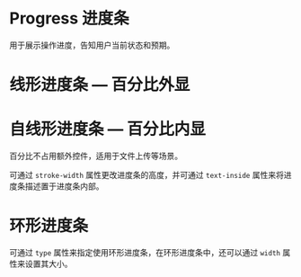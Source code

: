 <div class="page-item">
    <div>
        <h1 class="page-title">Progress 进度条</h1>
        <p class="page-dec">
            用于展示操作进度，告知用户当前状态和预期。
        </p>
    </div>
</div>
<div class="page-item">
    <div>
        <h1 class="page-item-title">线形进度条 — 百分比外显</h1>
    </div>
    <div class="page-item-content">
        <div>
            <fox-progress :percentage="0"></fox-progress>
            <fox-progress class="mt-20" :percentage="50"></fox-progress>
            <fox-progress
                class="mt-20"
                :percentage="80"
                color="pink"
            ></fox-progress>
            <fox-progress
                class="mt-20"
                :percentage="100"
                status="success"
            ></fox-progress>
            <fox-progress
                class="mt-20"
                :percentage="100"
                status="danger"
            ></fox-progress>
        </div>
    </div>
</div>
<div class="page-item">
    <div>
        <h1 class="page-item-title">⾃线形进度条 — 百分比内显</h1>
        <p class="page-item-dec">
            百分比不占用额外控件，适用于文件上传等场景。
        </p>
    </div>
    <div class="page-item-content">
        <div>
            <fox-progress
                :percentage="0"
                text-inside
                :stroke-width="18"
            ></fox-progress>
            <fox-progress
                class="mt-20"
                :percentage="70"
                text-inside
                :stroke-width="18"
            ></fox-progress>
            <fox-progress
                class="mt-20"
                :percentage="80"
                color="pink"
                text-inside
                :stroke-width="18"
            ></fox-progress>
            <fox-progress
                class="mt-20"
                :percentage="100"
                status="success"
                text-inside
                :stroke-width="18"
            ></fox-progress>
            <fox-progress
                class="mt-20"
                :percentage="50"
                status="danger"
                text-inside
                :stroke-width="18"
            ></fox-progress>
            <p slot="description">
                可通过
                <code class="code">stroke-width</code>
                属性更改进度条的高度，并可通过
                <code class="code">text-inside</code>
                属性来将进度条描述置于进度条内部。
            </p>
        </div>
    </div>
</div>
<div class="page-item">
    <div>
        <h1 class="page-item-title">环形进度条</h1>
        <p class="page-item-dec">
            可通过
            <code class="code">type</code>
            属性来指定使用环形进度条，在环形进度条中，还可以通过
            <code class="code">width</code>
            属性来设置其大小。
        </p>
    </div>
    <div class="page-item-content">
        <div>
            <fox-progress type="circle" :percentage="0"></fox-progress>
            <fox-progress
                class="ml-20"
                type="circle"
                :percentage="25"
            ></fox-progress>
            <fox-progress
                class="ml-20"
                type="circle"
                :percentage="80"
                color="#8e71c7"
            ></fox-progress>
            <fox-progress
                class="ml-20"
                type="circle"
                :percentage="100"
                status="success"
            ></fox-progress>
            <fox-progress
                class="ml-20"
                type="circle"
                :percentage="100"
                status="danger"
            ></fox-progress>
        </div>
    </div>
</div>

<script>
export default {
    data() {
        return {
            tableData: [
                {
                    parameter: 'percentage',
                    explain: '百分比（必填）',
                    type: 'number',
                    optionalValue: '0-100',
                    defaultValue: '0',
                },
                {
                    parameter: 'type',
                    explain: '进度条类型',
                    type: 'string',
                    optionalValue: 'line / circle',
                    defaultValue: 'line',
                },
                {
                    parameter: 'stroke-width',
                    explain: '进度条的宽度，单位 px',
                    type: 'number',
                    optionalValue: '-',
                    defaultValue: '6',
                },
                {
                    parameter: 'status',
                    explain: '进度条当前状态',
                    type: '	string',
                    optionalValue: 'success / danger',
                    defaultValue: '-',
                },
                {
                    parameter: 'color',
                    explain: '进度条背景色（会覆盖 status 状态颜色）',
                    type: '	string',
                    optionalValue: '-',
                    defaultValue: '-',
                },
                {
                    parameter: 'width',
                    explain: '环形进度条画布宽度（只在type为circle时可用）',
                    type: '	number',
                    optionalValue: '-',
                    defaultValue: '126',
                },
                {
                    parameter: 'show-text',
                    explain: '是否显示进度条文字内容',
                    type: 'boolean',
                    optionalValue: '-',
                    defaultValue: 'true',
                },
            ],
            code1: `
<fox-progress :percentage="0"></fox-progress>
<fox-progress class="mt-20" :percentage="50"></fox-progress>
<fox-progress class="mt-20" :percentage="80" color="pink"></fox-progress>
<fox-progress class="mt-20" :percentage="100" status="success"></fox-progress>
<fox-progress class="mt-20" :percentage="100" status="danger"></fox-progress>
            `,
            code2: `
<fox-progress
    :percentage="0"
    text-inside
    :stroke-width="18"
></fox-progress>
<fox-progress
    class="mt-20"
    :percentage="70"
    text-inside
    :stroke-width="18"
></fox-progress>
<fox-progress
    class="mt-20"
    :percentage="80"
    color="pink"
    text-inside
    :stroke-width="18"
></fox-progress>
<fox-progress
    class="mt-20"
    :percentage="100"
    status="success"
    text-inside
    :stroke-width="18"
></fox-progress>
<fox-progress
    class="mt-20"
    :percentage="50"
    status="danger"
    text-inside
    :stroke-width="18"
></fox-progress>
            `,
            code3: `
<fox-progress type="circle" :percentage="0"></fox-progress>
<fox-progress class="ml-20" type="circle" :percentage="25"></fox-progress>
<fox-progress class="ml-20" type="circle" :percentage="80" color="#8e71c7"></fox-progress>
<fox-progress class="ml-20" type="circle" :percentage="100" status="success">Done</fox-progress>
<fox-progress class="ml-20" type="circle" :percentage="100" status="danger">Done</fox-progress>
            `,
        };
    },
};
</script>

<style lang="scss" scoped>
.progress-item + .progress-item {
    margin-top: 20px;
}
</style>
